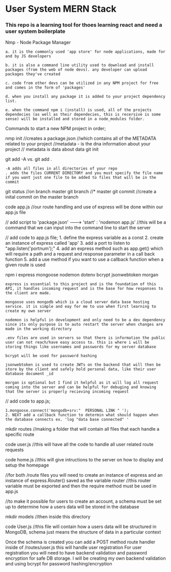 # User System MERN Stack

### This repo is a learning tool for thoes learning react and need a user system boilerplate

Nmp - Node Package Manager

    a. it is the commonly used 'app store' for node applications, made for and by JS developers

    b. it is also a command line utility used to download and install packages (from the web of node devs). any developer can upload packages they've created

    c. code from other devs can be utilized in any NPM project for free and comes in the form of 'packages'

    d. when you install any package it is added to your project dependency list.

    e. when the command npm i (install) is used, all of the projects dependecies (as well as their dependecies, this is recersive is some sense) will be installed and stored in a node_modules folder.


Commands to start a new NPM project in order;

nmp init
        //creates a package.json 
        //which contains all of the METADATA related to your project
        //metadata - is the dna information about your project 
        // metadata is data about data
git init

git add -A vs. git add .

    -A adds all files in all directories of your repo
    . adds the files CURRENT DIRECTORY and you must specify the file name if you want just one file to be added to files that will be in the commit


git status //on branch master
git branch  //* master
git commit //create a inital commit on the master branch

code app.js //our route handling and use of express will be done within our app.js file

 // add script to 'package.json' --->  'start' : 'nodemon app.js' //this will be a command that we can input into the command line to start the server 

 // add code to app.js file;
    1. define the express variable as a const
    2. create an instance of express called 'app'
    3. add a port to listen to "app.listen('portnum');"
    4. add an express method such as app.get() which will require a path and a request and response parameter in a call back function
    5. add a use method if you want to use a callback function when a given route is used

npm i express mongoose nodemon dotenv bcrypt jsonwebtoken morgan 

    express is essential to this project and is the foundation of this API, it handles incoming request and is the base for how responses to the client are made.

    mongoose uses mongodb which is a cloud server data base hosting service. it is simple and eay for me to use when first learning to create my own server

    nodemon is helpful in development and only need to be a dev dependency since its only purpose is to auto restart the server when changes are made in the working directory

    .env files are used in servers so that there is information the public user can not reach/have easy access to. this is where i will be storing things like usernames and passwords for my server database

    bcrypt will be used for password hashing

    jsonwebtoken is used to create JWTs on the backend that will then be store by the client and safely hold personal data, like their user database document _id

    morgan is optional but I find it helpful as it will log all request coming into the server and can be helpful for debuging and knowing that the server is properly recieving incoming request

 // add code to app.js;

    1.mongoose.connect('mongodb+srv:"  PERSONAL LINK " ');
    2. NEXT add a callback function to determin what should happen when the database connects ex. 'log "data base connected" '

mkdir routes //making a folder that will contain all files that each handle a specific route

code user.js //this will have all the code to handle all user related route requests

code home.js //this will give intructions to the server on how to display and setup the homepage

//for both /route files you will need to create an instance of express and an instance of express.Router() saved as the variable router
//this router variable must be exported and then the require method must be used in app.js

//to make it possible for users to create an account, a schema must be set up to determine how a users data will be stored in the database

mkdir models //then inside this directory

code User.js //this file will contain how a users data will be structured in MongoDB, schema just means the structure of data in a particular context

Once the schema is created you can add a POST method route handler inside of /routes/user.js this will handle user registration
For user registration you will need to have backend validation and password encryption for safe DB storage. I will be creating my own backend validation and using bcrypt for password hashing/encryption


